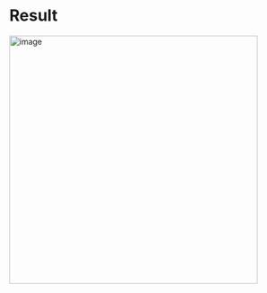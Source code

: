 # Result
<img width="443" alt="image" src="https://user-images.githubusercontent.com/36546565/215312499-db5b6dc7-53ef-4513-bf98-87f9c2fb2f29.png">
